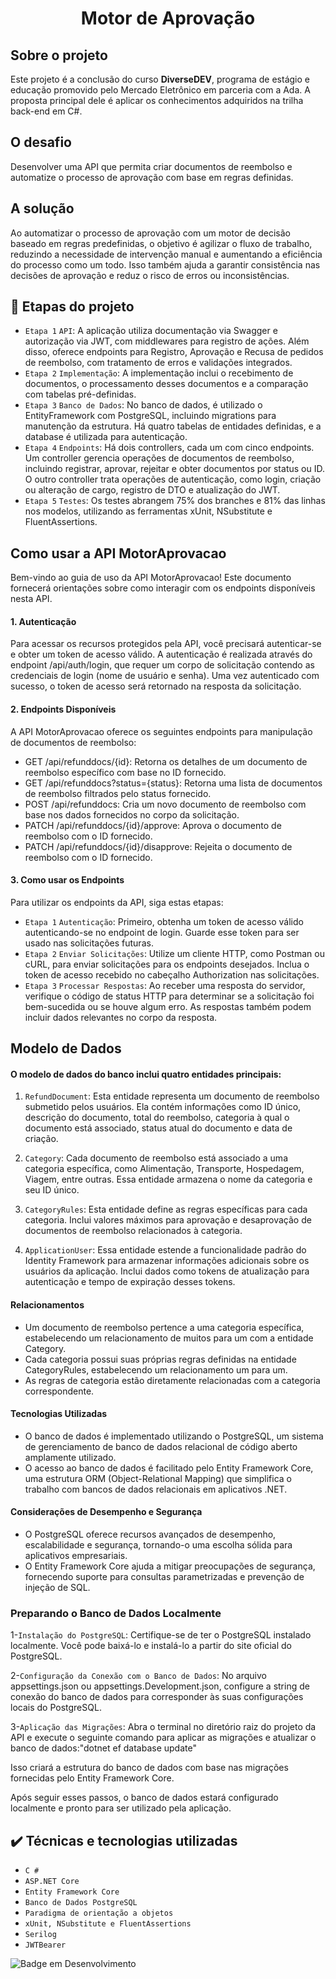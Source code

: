 <h1 align="center"> Motor de Aprovação </h1>

## Sobre o projeto
Este projeto é a conclusão do curso **DiverseDEV**, programa de estágio e educação promovido pelo Mercado Eletrônico em parceria com a Ada. A proposta principal dele é aplicar os conhecimentos adquiridos na trilha back-end em C#.

## O desafio 
Desenvolver uma API que permita criar documentos de reembolso e automatize o processo de aprovação com base em regras definidas.

## A solução
Ao automatizar o processo de aprovação com um motor de decisão baseado em regras predefinidas, o objetivo é agilizar o fluxo de trabalho, reduzindo a necessidade de intervenção manual e aumentando a eficiência do processo como um todo. Isso também ajuda a garantir consistência nas decisões de aprovação e reduz o risco de erros ou inconsistências.

## 🔨 Etapas do projeto

- `Etapa 1` `API`: A aplicação utiliza documentação via Swagger e autorização via JWT, com middlewares para registro de ações. Além disso, oferece endpoints para Registro, Aprovação e Recusa de pedidos de reembolso, com tratamento de erros e validações integrados.
- `Etapa 2` `Implementação`: A implementação inclui o recebimento de documentos, o processamento desses documentos e a comparação com tabelas pré-definidas.
- `Etapa 3` `Banco de Dados`: No banco de dados, é utilizado o EntityFramework com PostgreSQL, incluindo migrations para manutenção da estrutura. Há quatro tabelas de entidades definidas, e a database é utilizada para autenticação.
- `Etapa 4` `Endpoints`: Há dois controllers, cada um com cinco endpoints. Um controller gerencia operações de documentos de reembolso, incluindo registrar, aprovar, rejeitar e obter documentos por status ou ID. O outro controller trata operações de autenticação, como login, criação ou alteração de cargo, registro de DTO e atualização do JWT.
- `Etapa 5` `Testes`: Os testes abrangem 75% dos branches e 81% das linhas nos modelos, utilizando as ferramentas xUnit, NSubstitute e FluentAssertions. 

## Como usar a API MotorAprovacao
Bem-vindo ao guia de uso da API MotorAprovacao! Este documento fornecerá orientações sobre como interagir com os endpoints disponíveis nesta API.

#### 1. Autenticação
Para acessar os recursos protegidos pela API, você precisará autenticar-se e obter um token de acesso válido. A autenticação é realizada através do endpoint /api/auth/login, que requer um corpo de solicitação contendo as credenciais de login (nome de usuário e senha). Uma vez autenticado com sucesso, o token de acesso será retornado na resposta da solicitação.

#### 2. Endpoints Disponíveis
A API MotorAprovacao oferece os seguintes endpoints para manipulação de documentos de reembolso:
- GET /api/refunddocs/{id}: Retorna os detalhes de um documento de reembolso específico com base no ID fornecido.
- GET /api/refunddocs?status={status}: Retorna uma lista de documentos de reembolso filtrados pelo status fornecido.
- POST /api/refunddocs: Cria um novo documento de reembolso com base nos dados fornecidos no corpo da solicitação.
- PATCH /api/refunddocs/{id}/approve: Aprova o documento de reembolso com o ID fornecido.
- PATCH /api/refunddocs/{id}/disapprove: Rejeita o documento de reembolso com o ID fornecido.

#### 3. Como usar os Endpoints
Para utilizar os endpoints da API, siga estas etapas:
-  `Etapa 1` `Autenticação`: Primeiro, obtenha um token de acesso válido autenticando-se no endpoint de login. Guarde esse token para ser usado nas solicitações futuras.
- `Etapa 2` `Enviar Solicitações`: Utilize um cliente HTTP, como Postman ou cURL, para enviar solicitações para os endpoints desejados. Inclua o token de acesso recebido no cabeçalho Authorization nas  solicitações.
- `Etapa 3` `Processar Respostas`: Ao receber uma resposta do servidor, verifique o código de status HTTP para determinar se a solicitação foi bem-sucedida ou se houve algum erro. As respostas também podem incluir dados relevantes no corpo da resposta.

## Modelo de Dados

#### O modelo de dados do banco inclui quatro entidades principais:

1. `RefundDocument`: Esta entidade representa um documento de reembolso submetido pelos usuários. Ela contém informações como ID único, descrição do documento, total do reembolso, categoria à qual o documento está associado, status atual do documento e data de criação.

2. `Category`: Cada documento de reembolso está associado a uma categoria específica, como Alimentação, Transporte, Hospedagem, Viagem, entre outras. Essa entidade armazena o nome da categoria e seu ID único.

3. `CategoryRules`: Esta entidade define as regras específicas para cada categoria. Inclui valores máximos para aprovação e desaprovação de documentos de reembolso relacionados à categoria.

4. `ApplicationUser`: Essa entidade estende a funcionalidade padrão do Identity Framework para armazenar informações adicionais sobre os usuários da aplicação. Inclui dados como tokens de atualização para autenticação e tempo de expiração desses tokens.

 #### Relacionamentos

- Um documento de reembolso pertence a uma categoria específica, estabelecendo um relacionamento de muitos para um com a entidade Category.
- Cada categoria possui suas próprias regras definidas na entidade CategoryRules, estabelecendo um relacionamento um para um.
- As regras de categoria estão diretamente relacionadas com a categoria correspondente.

 #### Tecnologias Utilizadas

- O banco de dados é implementado utilizando o PostgreSQL, um sistema de gerenciamento de banco de dados relacional de código aberto amplamente utilizado.
- O acesso ao banco de dados é facilitado pelo Entity Framework Core, uma estrutura ORM (Object-Relational Mapping) que simplifica o trabalho com bancos de dados relacionais em aplicativos .NET.

 #### Considerações de Desempenho e Segurança

- O PostgreSQL oferece recursos avançados de desempenho, escalabilidade e segurança, tornando-o uma escolha sólida para aplicativos empresariais.
- O Entity Framework Core ajuda a mitigar preocupações de segurança, fornecendo suporte para consultas parametrizadas e prevenção de injeção de SQL.

### Preparando o Banco de Dados Localmente

1-`Instalação do PostgreSQL`:
Certifique-se de ter o PostgreSQL instalado localmente. Você pode baixá-lo e instalá-lo a partir do site oficial do PostgreSQL.

2-`Configuração da Conexão com o Banco de Dados`:
No arquivo appsettings.json ou appsettings.Development.json, configure a string de conexão do banco de dados para corresponder às suas configurações locais do PostgreSQL.

3-`Aplicação das Migrações`:
Abra o terminal no diretório raiz do projeto da API e execute o seguinte comando para aplicar as migrações e atualizar o banco de dados:"dotnet ef database update"

Isso criará a estrutura do banco de dados com base nas migrações fornecidas pelo Entity Framework Core.

Após seguir esses passos, o banco de dados estará configurado localmente e pronto para ser utilizado pela aplicação.

## ✔️ Técnicas e tecnologias utilizadas

- ``C #``
- ``ASP.NET Core``
- ``Entity Framework Core``
- ``Banco de Dados PostgreSQL``
- ``Paradigma de orientação a objetos``
- ``xUnit, NSubstitute e FluentAssertions``
- ``Serilog``
- ``JWTBearer``


![Badge em Desenvolvimento](http://img.shields.io/static/v1?label=STATUS&message=EM%20DESENVOLVIMENTO&color=GREEN&style=for-the-badge)
